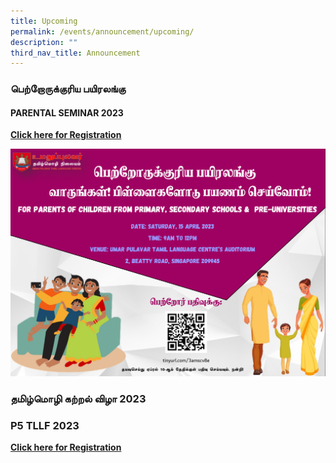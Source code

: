 ```yaml
---
title: Upcoming
permalink: /events/announcement/upcoming/
description: ""
third_nav_title: Announcement
---
```

### பெற்றோருக்குரிய பயிரலங்கு
#### PARENTAL SEMINAR 2023
**[Click here for Registration](https://docs.google.com/forms/d/e/1FAIpQLSdt1NaQMpvAB09dimqtBxlCFfkQkGxWRW5-YJtO9tI6KBYWhA/viewform)**

<a href="https://docs.google.com/forms/d/e/1FAIpQLSdt1NaQMpvAB09dimqtBxlCFfkQkGxWRW5-YJtO9tI6KBYWhA/viewform">
<img alt="" src="/images/Upcoming/parentalseminar.png"></a>



### தமிழ்மொழி கற்றல் விழா 2023
### P5 TLLF 2023
**[Click here for Registration](https://form.gov.sg/6405675ff7a44b0011466b15)**

<a href="https://docs.google.com/forms/d/e/1FAIpQLSdt1NaQMpvAB09dimqtBxlCFfkQkGxWRW5-YJtO9tI6KBYWhA/viewform">
<img alt="" src="/images/Upcoming/p5_tllf_2023_edm_final"></a>

